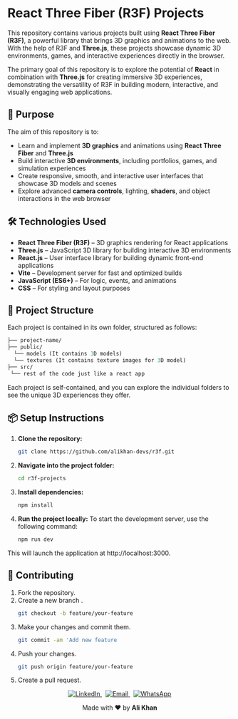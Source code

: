 # React Three Fiber (R3F) Projects

This repository contains various projects built using **React Three Fiber (R3F)**, a powerful library that brings 3D graphics and animations to the web. With the help of R3F and **Three.js**, these projects showcase dynamic 3D environments, games, and interactive experiences directly in the browser.

The primary goal of this repository is to explore the potential of **React** in combination with **Three.js** for creating immersive 3D experiences, demonstrating the versatility of R3F in building modern, interactive, and visually engaging web applications.

## 🚀 Purpose

The aim of this repository is to:

- Learn and implement **3D graphics** and animations using **React Three Fiber** and **Three.js**
- Build interactive **3D environments**, including portfolios, games, and simulation experiences
- Create responsive, smooth, and interactive user interfaces that showcase 3D models and scenes
- Explore advanced **camera controls**, lighting, **shaders**, and object interactions in the web browser

## 🛠️ Technologies Used

- **React Three Fiber (R3F)** – 3D graphics rendering for React applications
- **Three.js** – JavaScript 3D library for building interactive 3D environments
- **React.js** – User interface library for building dynamic front-end applications
- **Vite** – Development server for fast and optimized builds
- **JavaScript (ES6+)** – For logic, events, and animations
- **CSS** – For styling and layout purposes

## 📁 Project Structure

Each project is contained in its own folder, structured as follows:

```graphql
├── project-name/
├── public/
  └── models (It contains 3D models)
  └── textures (It contains texture images for 3D model)
├── src/
 └── rest of the code just like a react app
```
Each project is self-contained, and you can explore the individual folders to see the unique 3D experiences they offer.

## 📦 Setup Instructions

1. **Clone the repository:**

   ```bash
   git clone https://github.com/alikhan-devs/r3f.git
2. **Navigate into the project folder:**
   ```bash
   cd r3f-projects
3. **Install dependencies:**
   ```bash
   npm install
4. **Run the project locally:**
   To start the development server, use the following command:
   ```bash
   npm run dev

  This will launch the application at http://localhost:3000.

  ## 🤝 Contributing

1. Fork the repository.
2. Create a new branch .
   ```bash
   git checkout -b feature/your-feature
3. Make your changes and commit them.
   ```bash
   git commit -am 'Add new feature
4. Push your changes.
   ```bash
   git push origin feature/your-feature
5. Create a pull request.


<p align="center">
  <a href="https://www.linkedin.com/in/alikhan-devs/" target="_blank">
    <img src="https://img.shields.io/badge/LinkedIn-0077B5?style=flat&logo=linkedin&logoColor=white" alt="LinkedIn" />
  </a>
  &nbsp;
  <a href="mailto:alikhan9327224@gmail.com">
    <img src="https://img.shields.io/badge/Gmail-D14836?style=flat&logo=gmail&logoColor=white" alt="Email" />
  </a>
  &nbsp;
  <a href="https://wa.me/923429327224" target="_blank">
    <img src="https://img.shields.io/badge/WhatsApp-25D366?style=flat&logo=whatsapp&logoColor=white" alt="WhatsApp" />
  </a>
</p>

<p align="center">Made with ❤️ by <strong>Ali Khan</strong></p>


